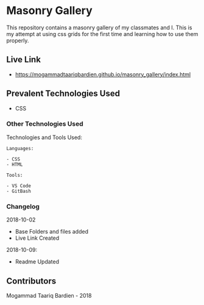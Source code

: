 # Masonry Gallery
This repository contains a masonry gallery of my classmates and I. This is my attempt at using css grids for the first time and learning how to use them properly.

## Live Link
- https://mogammadtaariqbardien.github.io/masonry_gallery/index.html

## Prevalent Technologies Used

 - CSS

### Other Technologies Used

Technologies and Tools Used:

```
Languages:

- CSS
- HTML

```
```
Tools:

- VS Code
- GitBash

```

### Changelog

2018-10-02
- Base Folders and files added
- Live Link Created

2018-10-09:
- Readme Updated

## Contributors

Mogammad Taariq Bardien - 2018
